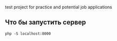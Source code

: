  test project for practice and potential job applications

## Что бы запустить сервер 
`php -S localhost:8000`
